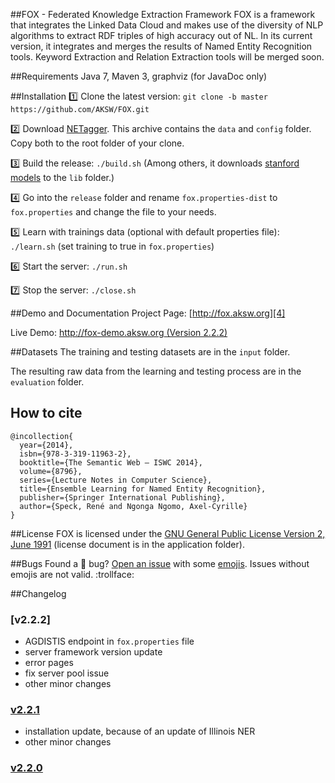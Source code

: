 [1]: http://repo1.maven.org/maven2/edu/stanford/nlp/stanford-corenlp/3.2.0/stanford-corenlp-3.2.0-models.jar
[2]: http://cogcomp.cs.illinois.edu/download/software/45
[3]: http://sourceforge.net/projects/balie
[4]: http://fox.aksw.org
[5]: http://titan.informatik.uni-leipzig.de:4444
[6]: http://fox-demo.aksw.org

##FOX - Federated Knowledge Extraction Framework
FOX is a framework that integrates the Linked Data Cloud and makes use of the diversity of NLP algorithms to extract RDF triples of high accuracy out of NL. 
In its current version, it integrates and merges the results of Named Entity Recognition tools. 
Keyword Extraction and Relation Extraction tools will be merged soon.

##Requirements
Java 7, Maven 3, graphviz (for JavaDoc only)


##Installation
:one: Clone the latest version: `git clone -b master https://github.com/AKSW/FOX.git`

:two: Download [NETagger][2]. This archive contains the `data` and `config` folder. Copy both to the root folder of your clone.

:three: Build the release: `./build.sh` (Among others, it downloads [stanford models][1] to the `lib` folder.)

:four: Go into the `release` folder and rename `fox.properties-dist` to `fox.properties` and change the file to your needs.

:five: Learn with trainings data (optional with default properties file): `./learn.sh` (set training to true in  `fox.properties`)

:six: Start the server: `./run.sh`

:seven: Stop the server: `./close.sh`

##Demo and Documentation
Project Page: [http://fox.aksw.org][4]

Live Demo: [http://fox-demo.aksw.org (Version 2.2.2) ][5]

##Datasets
The training and testing datasets are in the `input` folder.

The resulting raw data from the learning and testing process are in the `evaluation` folder.

## How to cite
```Tex
@incollection{
  year={2014},
  isbn={978-3-319-11963-2},
  booktitle={The Semantic Web – ISWC 2014},
  volume={8796},
  series={Lecture Notes in Computer Science},
  title={Ensemble Learning for Named Entity Recognition},
  publisher={Springer International Publishing},
  author={Speck, René and Ngonga Ngomo, Axel-Cyrille}
}
```

##License
FOX is licensed under the [GNU General Public License Version 2, June 1991](http://www.gnu.org/licenses/gpl-2.0.txt) (license document is in the application folder).

##Bugs
Found a :bug: bug? [Open an issue](https://github.com/AKSW/fox/issues/new) with some [emojis](http://emoji.muan.co). Issues without emojis are not valid. :trollface:

##Changelog
### [v2.2.2]
* AGDISTIS endpoint in `fox.properties` file
* server framework version update
* error pages
* fix server pool issue
* other minor changes

### [v2.2.1](https://github.com/AKSW/FOX/releases/tag/v2.2.1)
* installation update, because of an update of Illinois NER
* other minor changes

### [v2.2.0](https://github.com/AKSW/FOX/releases/tag/v2.2.0)
